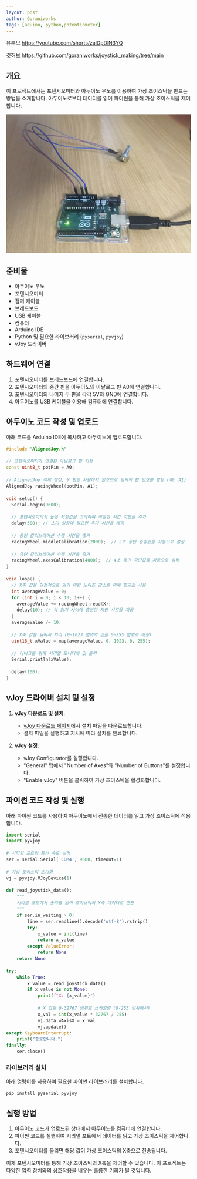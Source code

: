 ```yaml
---
layout: post
author: Goraniworks
tags: [aduino, python,potentiometer]
---
```


유투브 https://youtube.com/shorts/zalDpDlN3YQ

깃허브 https://github.com/goraniworks/joystick_making/tree/main

## 개요
이 프로젝트에서는 포텐시오미터와 아두이노 우노를 이용하여 가상 조이스틱을 만드는 방법을 소개합니다. 아두이노로부터 데이터를 읽어 파이썬을 통해 가상 조이스틱을 제어합니다.

![image](assets\images\favicon\joystick_uno.jpg)

## 준비물
- 아두이노 우노
- 포텐시오미터
- 점퍼 케이블
- 브레드보드
- USB 케이블
- 컴퓨터
- Arduino IDE
- Python 및 필요한 라이브러리 (`pyserial`, `pyvjoy`)
- vJoy 드라이버

## 하드웨어 연결

1. 포텐시오미터를 브레드보드에 연결합니다.
2. 포텐시오미터의 중간 핀을 아두이노의 아날로그 핀 A0에 연결합니다.
3. 포텐시오미터의 나머지 두 핀을 각각 5V와 GND에 연결합니다.
4. 아두이노를 USB 케이블을 이용해 컴퓨터에 연결합니다.

## 아두이노 코드 작성 및 업로드

아래 코드를 Arduino IDE에 복사하고 아두이노에 업로드합니다.

```cpp
#include "AlignedJoy.h"

// 포텐시오미터가 연결된 아날로그 핀 지정
const uint8_t potPin = A0;

// AlignedJoy 객체 생성, Y 핀은 사용하지 않으므로 임의의 핀 번호를 할당 (예: A1)
AlignedJoy racingWheel(potPin, A1);

void setup() {
  Serial.begin(9600);
  
  // 포텐시오미터의 높은 저항값을 고려하여 적절한 시간 지연을 추가
  delay(500); // 초기 설정에 필요한 추가 시간을 제공

  // 중앙 칼리브레이션 수행 시간을 증가
  racingWheel.middleCalibration(2000);  // 2초 동안 중앙값을 자동으로 설정
  
  // 극단 칼리브레이션 수행 시간을 증가
  racingWheel.axesCalibration(4000);  // 4초 동안 극단값을 자동으로 설정
}

void loop() {
  // X축 값을 안정적으로 읽기 위한 노이즈 감소를 위해 평균값 사용
  int averageValue = 0;
  for (int i = 0; i < 10; i++) {
    averageValue += racingWheel.read(X);
    delay(10); // 각 읽기 사이에 충분한 지연 시간을 제공
  }
  averageValue /= 10;

  // X축 값을 읽어서 처리 (0~1023 범위의 값을 0~255 범위로 매핑)
  uint16_t xValue = map(averageValue, 0, 1023, 0, 255);

  // 디버그를 위해 시리얼 모니터에 값 출력
  Serial.println(xValue);
  
  delay(100);
}
```

## vJoy 드라이버 설치 및 설정

1. **vJoy 다운로드 및 설치**:
   - [vJoy 다운로드 페이지](http://vjoystick.sourceforge.net/site/index.php/download-a-install)에서 설치 파일을 다운로드합니다.
   - 설치 파일을 실행하고 지시에 따라 설치를 완료합니다.

2. **vJoy 설정**:
   - vJoy Configurator를 실행합니다.
   - "General" 탭에서 "Number of Axes"와 "Number of Buttons"를 설정합니다.
   - "Enable vJoy" 버튼을 클릭하여 가상 조이스틱을 활성화합니다.

## 파이썬 코드 작성 및 실행

아래 파이썬 코드를 사용하여 아두이노에서 전송한 데이터를 읽고 가상 조이스틱에 적용합니다.

```python
import serial
import pyvjoy

# 시리얼 포트와 통신 속도 설정
ser = serial.Serial('COM4', 9600, timeout=1)

# 가상 조이스틱 초기화
vj = pyvjoy.VJoyDevice(1)

def read_joystick_data():
    """
    시리얼 포트에서 숫자를 읽어 조이스틱의 X축 데이터로 변환
    """
    if ser.in_waiting > 0:
        line = ser.readline().decode('utf-8').rstrip()
        try:
            x_value = int(line)
            return x_value
        except ValueError:
            return None
    return None

try:
    while True:
        x_value = read_joystick_data()
        if x_value is not None:
            print(f"X: {x_value}")
            
            # X 값을 0-32767 범위로 스케일링 (0-255 범위에서)
            x_val = int(x_value * 32767 / 255)
            vj.data.wAxisX = x_val
            vj.update()
except KeyboardInterrupt:
    print("종료합니다.")
finally:
    ser.close()
```

### 라이브러리 설치
아래 명령어를 사용하여 필요한 파이썬 라이브러리를 설치합니다.

```sh
pip install pyserial pyvjoy
```

## 실행 방법

1. 아두이노 코드가 업로드된 상태에서 아두이노를 컴퓨터에 연결합니다.
2. 파이썬 코드를 실행하여 시리얼 포트에서 데이터를 읽고 가상 조이스틱을 제어합니다.
3. 포텐시오미터를 돌리면 해당 값이 가상 조이스틱의 X축으로 전송됩니다.

이제 포텐시오미터를 통해 가상 조이스틱의 X축을 제어할 수 있습니다. 이 프로젝트는 다양한 입력 장치와의 상호작용을 배우는 훌륭한 기회가 될 것입니다.
